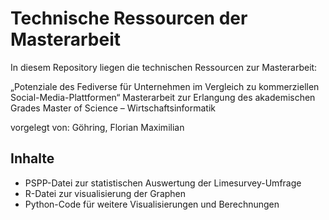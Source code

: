 # Technische Ressourcen der Masterarbeit

In diesem Repository liegen die technischen Ressourcen zur Masterarbeit:

„Potenziale des Fediverse für Unternehmen im Vergleich zu kommerziellen Social-Media-Plattformen“
Masterarbeit zur Erlangung des akademischen Grades
Master of Science – Wirtschaftsinformatik 

vorgelegt von:		Göhring, Florian Maximilian 

## Inhalte
- PSPP-Datei zur statistischen Auswertung der Limesurvey-Umfrage
- R-Datei zur visualisierung der Graphen
- Python-Code für weitere Visualisierungen und Berechnungen
